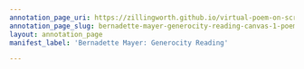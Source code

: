 ```yaml
---
annotation_page_uri: https://zillingworth.github.io/virtual-poem-on-screen/annotations/bernadette-mayer-generocity-reading-canvas-1-poem.json
annotation_page_slug: bernadette-mayer-generocity-reading-canvas-1-poem
layout: annotation_page
manifest_label: 'Bernadette Mayer: Generocity Reading'

---
```

